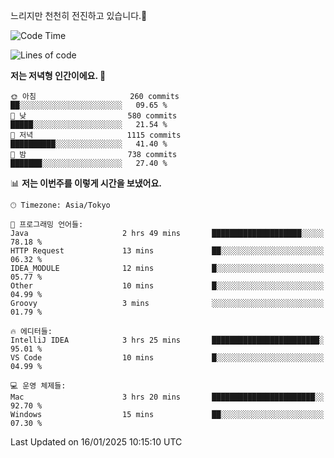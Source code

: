 느리지만 천천히 전진하고 있습니다.🐢

<!--START_SECTION:waka-->
![Code Time](http://img.shields.io/badge/Code%20Time-1%2C515%20hrs%2056%20mins-blue)

![Lines of code](https://img.shields.io/badge/%EC%A0%80%EB%8A%94%20%EC%97%AC%ED%83%9C%EA%B9%8C%EC%A7%80%20-916.3%20thousand%20%EC%A4%84%EC%9D%98%20%EC%BD%94%EB%93%9C%EB%A5%BC%20%EC%9E%91%EC%84%B1%ED%96%88%EC%96%B4%EC%9A%94.-blue)

**저는 저녁형 인간이에요. 🦉** 

```text
🌞 아침                     260 commits         ██░░░░░░░░░░░░░░░░░░░░░░░   09.65 % 
🌆 낮　                     580 commits         █████░░░░░░░░░░░░░░░░░░░░   21.54 % 
🌃 저녁                     1115 commits        ██████████░░░░░░░░░░░░░░░   41.40 % 
🌙 밤　                     738 commits         ███████░░░░░░░░░░░░░░░░░░   27.40 % 
```


📊 **저는 이번주를 이렇게 시간을 보냈어요.** 

```text
🕑︎ Timezone: Asia/Tokyo

💬 프로그래밍 언어들: 
Java                     2 hrs 49 mins       ████████████████████░░░░░   78.18 % 
HTTP Request             13 mins             ██░░░░░░░░░░░░░░░░░░░░░░░   06.32 % 
IDEA_MODULE              12 mins             █░░░░░░░░░░░░░░░░░░░░░░░░   05.77 % 
Other                    10 mins             █░░░░░░░░░░░░░░░░░░░░░░░░   04.99 % 
Groovy                   3 mins              ░░░░░░░░░░░░░░░░░░░░░░░░░   01.79 % 

🔥 에디터들: 
IntelliJ IDEA            3 hrs 25 mins       ████████████████████████░   95.01 % 
VS Code                  10 mins             █░░░░░░░░░░░░░░░░░░░░░░░░   04.99 % 

💻 운영 체제들: 
Mac                      3 hrs 20 mins       ███████████████████████░░   92.70 % 
Windows                  15 mins             ██░░░░░░░░░░░░░░░░░░░░░░░   07.30 % 
```


 Last Updated on 16/01/2025 10:15:10 UTC
<!--END_SECTION:waka-->
